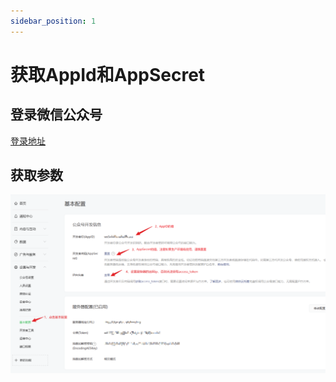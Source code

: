 ```yaml
---
sidebar_position: 1
---
```


# 获取AppId和AppSecret

## 登录微信公众号

[登录地址](https://mp.weixin.qq.com/)

## 获取参数

![获取公众号里的必要参数](./img/gzh.png)
